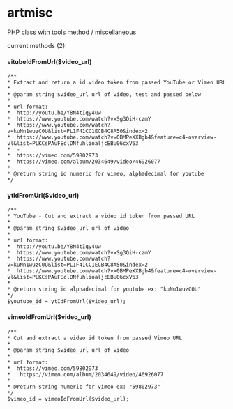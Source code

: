 artmisc
=======

PHP class with tools method / miscellaneous


current methods (2):

#### vitubeIdFromUrl($video_url)

    /**
    * Extract and return a id video token from passed YouTube or Vimeo URL
    *
    * @param string $video_url url of video, test and passed below
    *
    * url format: 
    *  http://youtu.be/Y8N4tIqy4uw
    *  https://www.youtube.com/watch?v=Sg3QiH-czmY
    *  https://www.youtube.com/watch?v=kuNn1wuzC0U&list=PL1F41CC1ECB4C8A50&index=2
    *  https://www.youtube.com/watch?v=0BMPeXXBgb4&feature=c4-overview-vl&list=PLKCsPAuFEclDNfuhlioaljcEBu06cxV63
    *  -
    *  https://vimeo.com/59802973
    *  https://vimeo.com/album/2034649/video/46926077
    *
    * @return string id numeric for vimeo, alphadecimal for youtube
    */

#### ytIdFromUrl($video_url)
    
    /**
    * YouTube - Cut and extract a video id token from passed URL
    * 
    * @param string $video_url url of video
    * 
    * url format: 
    *  http://youtu.be/Y8N4tIqy4uw
    *  https://www.youtube.com/watch?v=Sg3QiH-czmY 
    *  https://www.youtube.com/watch?v=kuNn1wuzC0U&list=PL1F41CC1ECB4C8A50&index=2 
    *  https://www.youtube.com/watch?v=0BMPeXXBgb4&feature=c4-overview-vl&list=PLKCsPAuFEclDNfuhlioaljcEBu06cxV63
    *
    * @return string id alphadecimal for youtube ex: "kuNn1wuzC0U"
    */
    $youtube_id = ytIdFromUrl($video_url);

#### vimeoIdFromUrl($video_url)
    
    /**
    * Cut and extract a video id token from passed Vimeo URL
    * 
    * @param string $video_url url of video
    * 
    * url format: 
    *  https://vimeo.com/59802973
    *	https://vimeo.com/album/2034649/video/46926077
    * 
    * @return string numeric for vimeo ex: "59802973"
    */
    $vimeo_id = vimeoIdFromUrl($video_url);
